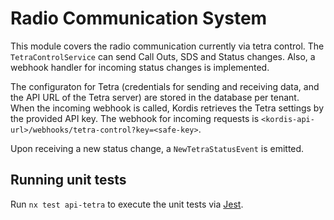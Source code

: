 # Radio Communication System

This module covers the radio communication currently via tetra control. The
`TetraControlService` can send Call Outs, SDS and Status changes. Also, a
webhook handler for incoming status changes is implemented.

The configuraton for Tetra (credentials for sending and receiving data, and the
API URL of the Tetra server) are stored in the database per tenant. When the
incoming webhook is called, Kordis retrieves the Tetra settings by the provided
API key. The webhook for incoming requests is
`<kordis-api-url>/webhooks/tetra-control?key=<safe-key>`.

Upon receiving a new status change, a `NewTetraStatusEvent` is emitted.

## Running unit tests

Run `nx test api-tetra` to execute the unit tests via [Jest](https://jestjs.io).
